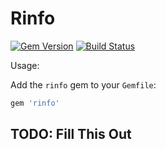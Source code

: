 # Rinfo

[![Gem Version](https://badge.fury.io/rb/rinfo.png)](http://badge.fury.io/rb/rinfo) [![Build Status](https://travis-ci.org/rafecolton/rinfo.png?branch=master)](https://travis-ci.org/rafecolton/rinfo)

Usage:

Add the `rinfo` gem to your `Gemfile`:

```ruby
gem 'rinfo'
```

## TODO: Fill This Out
